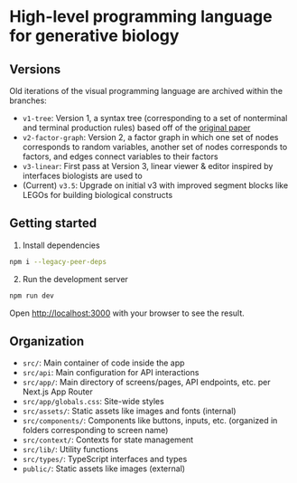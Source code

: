 # High-level programming language for generative biology

## Versions

Old iterations of the visual programming language are archived within the branches:

-   `v1-tree`: Version 1, a syntax tree (corresponding to a set of nonterminal and terminal production rules) based off of the [original paper](https://www.biorxiv.org/content/10.1101/2022.12.21.521526v1.full)
-   `v2-factor-graph`: Version 2, a factor graph in which one set of nodes corresponds to random variables, another set of nodes corresponds to factors, and edges connect variables to their factors
-   `v3-linear`: First pass at Version 3, linear viewer & editor inspired by interfaces biologists are used to
-   (Current) `v3.5`: Upgrade on initial v3 with improved segment blocks like LEGOs for building biological constructs

## Getting started

1. Install dependencies

```bash
npm i --legacy-peer-deps
```

2. Run the development server

```bash
npm run dev
```

Open [http://localhost:3000](http://localhost:3000) with your browser to see the result.

## Organization

-   `src/`: Main container of code inside the app
-   `src/api`: Main configuration for API interactions
-   `src/app/`: Main directory of screens/pages, API endpoints, etc. per Next.js App Router
-   `src/app/globals.css`: Site-wide styles
-   `src/assets/`: Static assets like images and fonts (internal)
-   `src/components/`: Components like buttons, inputs, etc. (organized in folders corresponding to screen name)
-   `src/context/`: Contexts for state management
-   `src/lib/`: Utility functions
-   `src/types/`: TypeScript interfaces and types
-   `public/`: Static assets like images (external)
